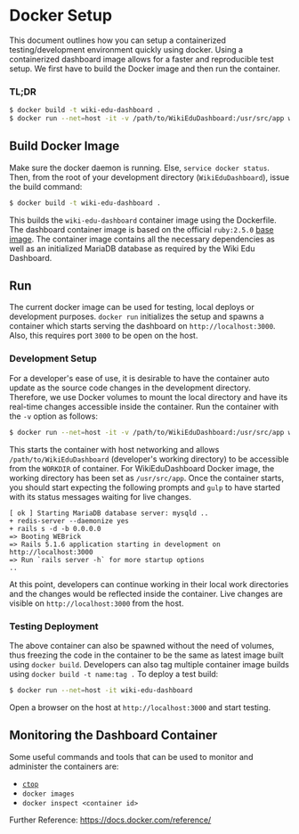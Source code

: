 # Docker Setup

This document outlines how you can setup a containerized testing/development environment quickly using docker. Using a containerized dashboard image allows for a faster and reproducible test setup. We first have to build the Docker image and then run the container. 

### TL;DR
```sh
$ docker build -t wiki-edu-dashboard .
$ docker run --net=host -it -v /path/to/WikiEduDashboard:/usr/src/app wiki-edu-dashboard
```

## Build Docker Image

Make sure the docker daemon is running. Else, `service docker status`. Then, from the root of your development directory (`WikiEduDashboard`), issue the build command:
 ```sh
 $ docker build -t wiki-edu-dashboard .
 ```
 This builds the `wiki-edu-dashboard` container image using the Dockerfile. The dashboard container image is based on the official `ruby:2.5.0` [base image](https://hub.docker.com/_/ruby/). The container image contains all the necessary dependencies as well as an initialized MariaDB database as required by the Wiki Edu Dashboard. 

## Run
The current docker image can be used for testing, local deploys or development purposes. `docker run` initializes the setup and spawns a container which starts serving the dashboard on `http://localhost:3000`. Also, this requires port `3000` to be open on the host.

### Development Setup
For a developer's ease of use, it is desirable to have the container auto update as the source code changes in the development directory. Therefore, we use Docker volumes to mount the local directory and have its real-time changes accessible inside the container. Run the container with the `-v` option as follows:
 ```sh
 $ docker run --net=host -it -v /path/to/WikiEduDashboard:/usr/src/app wiki-edu-dashboard
```
This starts the container with host networking and allows `/path/to/WikiEduDashboard` (developer's working directory) to be accessible from the `WORKDIR` of container. For WikiEduDashboard Docker image, the working directory has been set as `/usr/src/app`. Once the container starts, you should start expecting the following prompts and `gulp` to have started with its status messages waiting for live changes.
```
[ ok ] Starting MariaDB database server: mysqld ..
+ redis-server --daemonize yes
+ rails s -d -b 0.0.0.0
=> Booting WEBrick
=> Rails 5.1.6 application starting in development on http://localhost:3000
=> Run `rails server -h` for more startup options
..
```
At this point, developers can continue working in their local work directories and the changes would be reflected inside the container. Live changes are visible on `http://localhost:3000` from the host.

### Testing Deployment
The above container can also be spawned without the need of volumes, thus freezing the code in the container to be the same as latest image built using `docker build`. Developers can also tag multiple container image builds using `docker build -t name:tag .` To deploy a test build:

```sh
$ docker run --net=host -it wiki-edu-dashboard
```

Open a browser on the host at `http://localhost:3000` and start testing.

## Monitoring the Dashboard Container
Some useful commands and tools that can be used to monitor and administer the containers are:
  * [`ctop`](https://github.com/bcicen/ctop)
  * `docker images`
  * `docker inspect <container id>`

Further Reference: https://docs.docker.com/reference/

